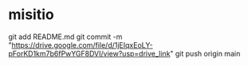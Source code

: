 # misitio
git add README.md
git commit -m "https://drive.google.com/file/d/1jEIqxEoLY-pForKD1km7b6fPwYGF8DVI/view?usp=drive_link"
git push origin main
